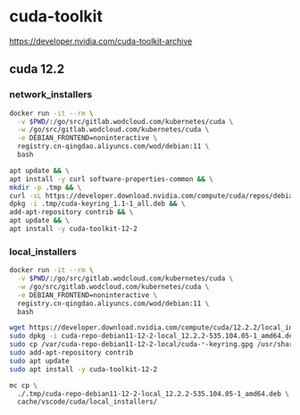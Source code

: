 # cuda-toolkit

[<https://developer.nvidia.com/cuda-toolkit-archive>](https://developer.nvidia.com/cuda-downloads?target_os=Linux&target_arch=x86_64&Distribution=Debian&target_version=12&target_type=deb_local)

## cuda 12.2

### network_installers

```bash
docker run -it --rm \
  -v $PWD/:/go/src/gitlab.wodcloud.com/kubernetes/cuda \
  -w /go/src/gitlab.wodcloud.com/kubernetes/cuda \
  -e DEBIAN_FRONTEND=noninteractive \
  registry.cn-qingdao.aliyuncs.com/wod/debian:11 \
  bash

apt update && \
apt install -y curl software-properties-common && \
mkdir -p .tmp && \
curl -sL https://developer.download.nvidia.com/compute/cuda/repos/debian11/x86_64/cuda-keyring_1.1-1_all.deb > .tmp/cuda-keyring_1.1-1_all.deb && \
dpkg -i .tmp/cuda-keyring_1.1-1_all.deb && \
add-apt-repository contrib && \
apt update && \
apt install -y cuda-toolkit-12-2
```

### local_installers

```bash
docker run -it --rm \
  -v $PWD/:/go/src/gitlab.wodcloud.com/kubernetes/cuda \
  -w /go/src/gitlab.wodcloud.com/kubernetes/cuda \
  -e DEBIAN_FRONTEND=noninteractive \
  registry.cn-qingdao.aliyuncs.com/wod/debian:11 \
  bash

wget https://developer.download.nvidia.com/compute/cuda/12.2.2/local_installers/cuda-repo-debian11-12-2-local_12.2.2-535.104.05-1_amd64.deb
sudo dpkg -i cuda-repo-debian11-12-2-local_12.2.2-535.104.05-1_amd64.deb
sudo cp /var/cuda-repo-debian11-12-2-local/cuda-*-keyring.gpg /usr/share/keyrings/
sudo add-apt-repository contrib
sudo apt update
sudo apt install -y cuda-toolkit-12-2

mc cp \
  ./.tmp/cuda-repo-debian11-12-2-local_12.2.2-535.104.05-1_amd64.deb \
  cache/vscode/cuda/local_installers/
```
